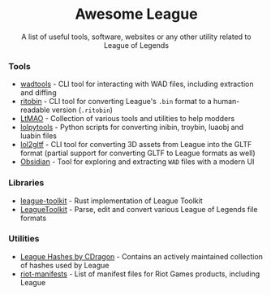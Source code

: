 <div align="center">
<h1>Awesome League</h1>

A list of useful tools, software, websites or any other utility related to League of Legends

</div>

### Tools
- [wadtools](https://github.com/LeagueToolkit/wadtools) - CLI tool for interacting with WAD files, including extraction and diffing
- [ritobin](https://github.com/moonshadow565/ritobin) - CLI tool for converting League's `.bin` format to a human-readable version (`.ritobin`)
- [LtMAO](https://github.com/tarngaina/LtMAO) - Collection of various tools and utilities to help modders
- [lolpytools](https://github.com/moonshadow565/lolpytools) - Python scripts for converting inibin, troybin, luaobj and luabin files
- [lol2gltf](https://github.com/Crauzer/lol2gltf) - CLI tool for converting 3D assets from League into the GLTF format (partial support for converting GLTF to League formats as well)
- [Obsidian](https://github.com/Crauzer/Obsidian) - Tool for exploring and extracting `WAD` files with a modern UI

### Libraries
- [league-toolkit](https://github.com/LeagueToolkit/league-toolkit) - Rust implementation of League Toolkit
- [LeagueToolkit](https://github.com/LeagueToolkit/LeagueToolkit) - Parse, edit and convert various League of Legends file formats

### Utilities
- [League Hashes by CDragon](https://github.com/CommunityDragon/Data) - Contains an actively maintained collection of hashes used by League
- [riot-manifests](https://github.com/Morilli/riot-manifests) - List of manifest files for Riot Games products, including League
